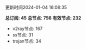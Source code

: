 更新时间2024-01-04 16:08:35

**总订阅: 45**
**总节点: 756**
**有效节点: 232**
- v2ray节点: 167
- ss节点: 31
- trojan节点: 34

